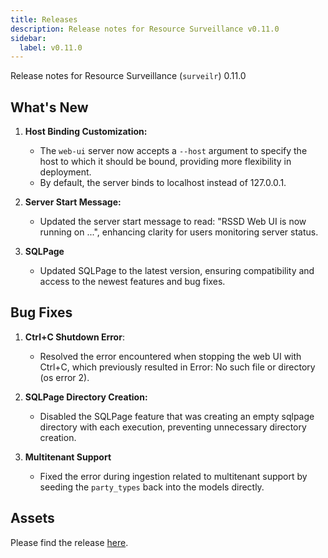 ```yaml
---
title: Releases
description: Release notes for Resource Surveillance v0.11.0
sidebar:
  label: v0.11.0
---
```


Release notes for Resource Surveillance (`surveilr`) 0.11.0

## What's New
1. **Host Binding Customization:**
    - The `web-ui` server now accepts a `--host` argument to specify the host to which it should be bound, providing more flexibility in deployment.
    - By default, the server binds to localhost instead of 127.0.0.1.

2. **Server Start Message:**
    - Updated the server start message to read: "RSSD Web UI is now running on ...", enhancing clarity for users monitoring server status.

3. **SQLPage**
    - Updated SQLPage to the latest version, ensuring compatibility and access to the newest features and bug fixes.

## Bug Fixes
1. **Ctrl+C Shutdown Error**:
     - Resolved the error encountered when stopping the web UI with Ctrl+C, which previously resulted in Error: No such file or directory (os error 2).
   
2. **SQLPage Directory Creation:**
    - Disabled the SQLPage feature that was creating an empty sqlpage directory with each execution, preventing unnecessary directory creation.

3. **Multitenant Support**
     - Fixed the error during ingestion related to multitenant support by seeding the `party_types` back into the models directly.

## Assets
Please find the release [here](https://github.com/opsfolio/releases.opsfolio.com/releases/tag/0.11.0).